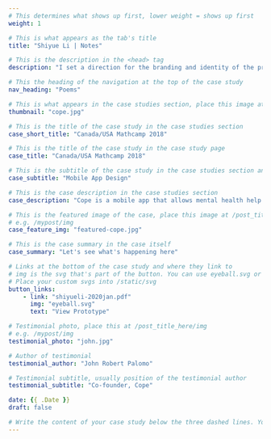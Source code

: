 ```yaml
---
# This determines what shows up first, lower weight = shows up first
weight: 1

# This is what appears as the tab's title
title: "Shiyue Li | Notes"

# This is the description in the <head> tag
description: "I set a direction for the branding and identity of the product and crafted a functioning prototype ready for usability testing and development."

# This the heading of the navigation at the top of the case study
nav_heading: "Poems"

# This is what appears in the case studies section, place this image at the /static/img folder
thumbnail: "cope.jpg"

# This is the title of the case study in the case studies section
case_short_title: "Canada/USA Mathcamp 2018"

# This is the title of the case study in the case study page
case_title: "Canada/USA Mathcamp 2018"

# This is the subtitle of the case study in the case studies section and the case study page
case_subtitle: "Mobile App Design"

# This is the case description in the case studies section
case_description: "Cope is a mobile app that allows mental health help seekers track their symptoms and medication. I helped them create a minimum viable product for testing."

# This is the featured image of the case, place this image at /post_title_here/img folder
# e.g. /mypost/img
case_feature_img: "featured-cope.jpg"

# This is the case summary in the case itself
case_summary: "Let's see what's happening here"

# Links at the bottom of the case study and where they link to
# img is the svg that's part of the button. You can use eyeball.svg or download.svg
# Place your custom svgs into /static/svg
button_links:
    - link: "shiyueli-2020jan.pdf"
      img: "eyeball.svg"
      text: "View Prototype"

# Testimonial photo, place this at /post_title_here/img
# e.g. /mypost/img
testimonial_photo: "john.jpg"

# Author of testimonial
testimonial_author: "John Robert Palomo"

# Testimonial subtitle, usually position of the testimonial author
testimonial_subtitle: "Co-founder, Cope"

date: {{ .Date }}
draft: false

# Write the content of your case study below the three dashed lines. You can use markdown and raw HTML.
---
```

